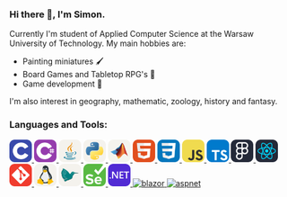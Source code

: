### Hi there 👋, I'm Simon.

Currently I'm student of Applied Computer Science at the Warsaw University of Technology.
My main hobbies are:
- Painting miniatures 🖌️
- Board Games and Tabletop RPG's 🎲
- Game development 👾

I'm also interest in geography, mathematic, zoology, history and fantasy.

<h3 align="left">Languages and Tools:</h3>
<p align="left"> 
  <a href="https://www.cprogramming.com/" target="_blank" rel="noreferrer"> <img src="https://raw.githubusercontent.com/tandpfun/skill-icons/de91fca307a83d75fc5b1f6ce24540454acead41/icons/C.svg" alt="c" width="40" height="40"/> </a>
  <a href="https://www.w3schools.com/cs/index.php" target="_blank" rel="noreferrer"> <img src="https://raw.githubusercontent.com/tandpfun/skill-icons/de91fca307a83d75fc5b1f6ce24540454acead41/icons/CS.svg" alt="c#" width="40" height="40"/> </a>
  <a href="https://www.java.com" target="_blank" rel="noreferrer"> <img src="https://raw.githubusercontent.com/tandpfun/skill-icons/de91fca307a83d75fc5b1f6ce24540454acead41/icons/Java-Light.svg" alt="java" width="40" height="40"/> </a> 
  <a href="https://www.python.org" target="_blank" rel="noreferrer"> <img src="https://raw.githubusercontent.com/tandpfun/skill-icons/de91fca307a83d75fc5b1f6ce24540454acead41/icons/Python-Light.svg" alt="python" width="40" height="40"/> </a> 
  <a href="https://uk.mathworks.com/help/matlab/getting-started-with-matlab.html" target="_blank" rel="noreferrer"> <img src="https://raw.githubusercontent.com/tandpfun/skill-icons/de91fca307a83d75fc5b1f6ce24540454acead41/icons/Matlab-Light.svg" alt="matlab" width="40" height="40"/> </a> 
  <a href="https://www.w3.org/html/" target="_blank" rel="noreferrer"> <img src="https://raw.githubusercontent.com/tandpfun/skill-icons/de91fca307a83d75fc5b1f6ce24540454acead41/icons/HTML.svg" alt="html5" width="40" height="40"/> </a> 
  <a href="https://www.w3schools.com/css/" target="_blank" rel="noreferrer"> <img src="https://raw.githubusercontent.com/tandpfun/skill-icons/de91fca307a83d75fc5b1f6ce24540454acead41/icons/CSS.svg" alt="css3" width="40" height="40"/> </a>
  <a href="https://developer.mozilla.org/en-US/docs/Web/JavaScript" target="_blank" rel="noreferrer"> <img src="https://raw.githubusercontent.com/tandpfun/skill-icons/de91fca307a83d75fc5b1f6ce24540454acead41/icons/JavaScript.svg" alt="javascript" width="40" height="40"/> </a>
  <a href="https://www.typescripttutorial.net/" target="_blank" rel="noreferrer"> <img src="https://raw.githubusercontent.com/tandpfun/skill-icons/de91fca307a83d75fc5b1f6ce24540454acead41/icons/TypeScript.svg" alt="typescript" width="40" height="40"/> </a>
  <a href="https://help.figma.com/hc/en-us/sections/4405269443991-Figma-for-Beginners-tutorial-4-parts" target="_blank" rel="noreferrer"> <img src="https://raw.githubusercontent.com/tandpfun/skill-icons/de91fca307a83d75fc5b1f6ce24540454acead41/icons/Figma-Dark.svg" alt="figma" width="40" height="40"/> </a> 
  <a href="https://reactjs.org/" target="_blank" rel="noreferrer"> <img src="https://raw.githubusercontent.com/tandpfun/skill-icons/de91fca307a83d75fc5b1f6ce24540454acead41/icons/React-Dark.svg" alt="react" width="40" height="40"/> </a> 
  <a href="https://git-scm.com/" target="_blank" rel="noreferrer"> <img src="https://raw.githubusercontent.com/tandpfun/skill-icons/de91fca307a83d75fc5b1f6ce24540454acead41/icons/Git.svg" alt="git" width="40" height="40"/> </a> 
  <a href="https://www.linux.org/" target="_blank" rel="noreferrer"> <img src="https://raw.githubusercontent.com/tandpfun/skill-icons/de91fca307a83d75fc5b1f6ce24540454acead41/icons/Linux-Light.svg" alt="linux" width="40" height="40"/> </a> 
  <a href="https://www.overleaf.com/learn/latex/Learn_LaTeX_in_30_minutes" target="_blank" rel="noreferrer"> <img src="https://raw.githubusercontent.com/tandpfun/skill-icons/de91fca307a83d75fc5b1f6ce24540454acead41/icons/LaTeX-Light.svg" alt="latex" width="40" height="40"/> </a> 
  <a href="https://www.selenium.dev/documentation/webdriver/getting_started/" target="_blank" rel="noreferrer"> <img src="https://raw.githubusercontent.com/tandpfun/skill-icons/de91fca307a83d75fc5b1f6ce24540454acead41/icons/Selenium.svg" alt="selenium" width="40" height="40"/> </a> 
  <a href="https://learn.microsoft.com/en-us/dotnet/core/tutorials/" target="_blank" rel="noreferrer"> <img src="https://raw.githubusercontent.com/tandpfun/skill-icons/de91fca307a83d75fc5b1f6ce24540454acead41/icons/DotNet.svg" alt="dotnet" width="40" height="40"/> </a> 
  <a href="https://dotnet.microsoft.com/en-us/learn/aspnet/blazor-tutorial/intro" target="_blank" rel="noreferrer"> <img src="https://miro.medium.com/v2/format:webp/0*wIuLFEiMWK5Qq80U.png" alt="blazor" width="40" height="40"/> </a> 
  <a href="https://learn.microsoft.com/en-us/aspnet/tutorials" target="_blank" rel="noreferrer"> <img src="https://www.simplilearn.com/ice9/free_resources_article_thumb/ASP.NET_logo.jpg" alt="aspnet" width="40" height="40"/> </a> 
